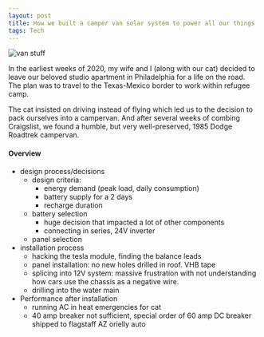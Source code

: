 ```yaml
---
layout: post
title: How we built a camper van solar system to power all our things
tags: Tech
---
```


![van stuff]({{site.baseurl}}/assets/img/van-smokey-mountains.jpg)

In the earliest weeks of 2020, my wife and I (along with our cat) decided to
leave our beloved studio apartment in Philadelphia for a life on the road.
The plan was to travel to the Texas-Mexico border to work within refugee camp.

The cat insisted on driving instead of flying which led us to the decision to
pack ourselves into a campervan. And after
several weeks of combing Craigslist, we found a humble, but very well-preserved,
1985 Dodge Roadtrek campervan.


#### Overview
- design process/decisions
  - design criteria:
    - energy demand (peak load, daily consumption)
    - battery supply for a 2 days
    - recharge duration
  - battery selection
    - huge decision that impacted a lot of other components
    - connecting in series, 24V inverter
  - panel selection  
- installation process
  - hacking the tesla module, finding the balance leads
  - panel installation: no new holes drilled in roof. VHB tape
  - splicing into 12V system: massive frustration with not understanding how
    cars use the chassis as a negative wire.
  - drilling into the water main
- Performance after installation
  - running AC in heat emergencies for cat
  - 40 amp breaker not sufficient, special order of 60 amp DC breaker shipped to
    flagstaff AZ orielly auto
